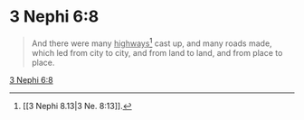 # 3 Nephi 6:8

> And there were many <u>highways</u>[^a] cast up, and many roads made, which led from city to city, and from land to land, and from place to place.

[3 Nephi 6:8](https://www.churchofjesuschrist.org/study/scriptures/bofm/3-ne/6?lang=eng&id=p8#p8)


[^a]: [[3 Nephi 8.13|3 Ne. 8:13]].  
